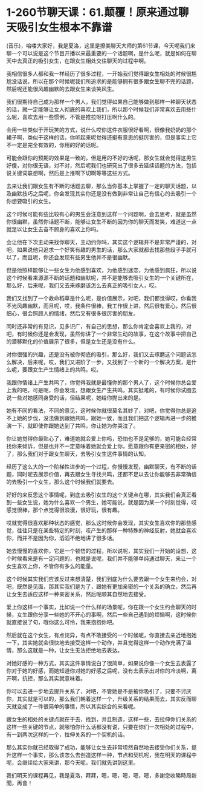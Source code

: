 # 1-260节聊天课：61.颠覆！原来通过聊天吸引女生根本不靠谱

(音乐)，哈喽大家好，我是夏洛，这里是撩美聊天大师的第61节课，今天呢我们来聊一个可以说是这个节目开播以来最重要的一个话题啊，是什么呢，就是如何在聊天中去真正的吸引女生，在跟女生相处交往聊天的过程中啊。

我相信很多人都和我一样经历了很多过程，一开始我们觉得跟女生相处的时候很尴尬没话说，所以在那个时候呢我们所追求的是能够拥有很多跟女生聊不完的话题，然后呢还能很风趣幽默的去跟女生来谈笑风生。

我们很期待自己成为那样一个男人，我们觉得如果自己能够做到那样一种聊天状态的话，就一定能够让女人彻底的喜欢上我们，所以那个时候我们非常喜欢去用些什么呢，喜欢去用一些惯例，不管是推拉呀打压啊什么的。

会用一些类似于开玩笑的方式，说什么哎你这件衣服很好看啊，很像我奶奶的那个裙子啊，类似于这样的话，你听起来呢觉得还挺有意思的挺厉害的，但是事实上它不一定是完全有效的，你用的好的话呢。

可能会跟你的预期的效果是一致的，但是用的不好的话呢，那女生就会觉得这男生好傻，对你很无语，对不对，然后呢我们也研究出了很多去延续话题的方法，包括说关键词联想啊，然后是上推啊下切啊等等这些方式。

去来让我们跟女生有不断的话题去聊，那么当你基本上掌握了一定的聊天话题，以及幽默技巧之后呢，你会发现其实你还是没有做到非常让自己有信心的去吸引一个你想要吸引的女生。

这个时候可能有些比较有心的男生会注意到这样一个问题啊，会去思考，就是虽然你很幽默，虽然你话题不断，能够让女生不断的因为你的聊天而发笑，难道这一点就足以让女生去奋不顾身的喜欢上你吗。

会让他在下次主动来找你聊天，主动约你吗，其实这个逻辑并不是非常严谨的，对吧，如果说他只追求一个好笑有趣的男生的话，那么大家就都去找那些段子手就可以了，而且呢，你还会发现有些男生他并不是很幽默。

但是他照样能够让一些女生为他感到喜欢，为他感到迷恋，为他感到疯狂，所以说这个时候看来源源不断的话题和幽默呢，并不是能够去吸引女生的一个关键所在，那么好，后来呢，我们又去来琢磨该怎么去真正的吸引女人，哎。

我们又找到了一个救命稻草是什么呢，是价值展示，对吧，我们都觉得哎，你看我不光风趣幽默，而且呢，哎，我条件很棒，我工作很上进，然后很有爱心，然后很细心，很会照顾人的情绪，然后又有很多很厉害的朋友。

同时还非常的有见识，见多识广，有自己的思想，那么你肯定会喜欢上我的，对吧，有时候你还是会发现，虽然你讲了一个非常生动的故事，在这个故事中把自己的潜移默化的价值展示了很多，但是女生还是没有什么。

对你很强的兴趣，还是没有被你彻底的吸引，那么好，我们又去琢磨这个问题该怎么解决，后来呢，哎，我们又进阶了一步，又找到了一个新的一个解决方案，是什么呢，要跟女生产生情绪上的共鸣，哎。

我跟你情绪上产生共鸣了，你觉得我就是最懂你的那个男人了，这个时候你总会爱上我的吧，可是呢，你会发现，想跟女生产生共鸣，其实挺难的，有时候你试图去说一些对她感同身受的话，但结果呢，她给你抛出来的是。

她有不同的看法，不同的意见，这时候你就很莫名其妙了，对吧，你觉得你总是追不上她的步伐，没法做到跟她共鸣，跟她一致，而且我们把这个逻辑再进一步的推演一下，就即使你跟她达到了共鸣，你让她为你哭泣了。

你让她觉得你最贴心了，难道她就会爱上你吗，恐怕也不是足够的，她可能会经常找你来倾诉，但是也并不一定意味着她就会爱上你，愿意跟你有更亲密的相处，好了，那么我们对于跟女生聊天，去吸引女生这件事情的认知。

经历了这么大的一个阶梯性进步的一个过程，你慢慢发现，幽默聊天，有不断的话题，同时呢去展示价值，再去跟女生寻找共鸣，还都不足以去让你能够去非常确信的去吸引一个女生，那么这个时候我们就要去。

好好的来反思这个事情呢，到底去吸引女生的这个关键点在哪，其实我们会真正看到一些女生说，她为什么喜欢一个男生，她可能说，就是因为某一个时刻觉得，哎感觉很棒，那个点觉得很浪漫，很好玩，很有趣。

哎就觉得很喜欢那种状态的感觉，那么这时候你会发现，其实女生喜欢你的那些感觉，往往只是在某些特定的时刻，哎产生的那样一种特殊的神经反射，她就会喜欢你，而并不是因为你，滔滔不绝地讲了很多话。

她去慢慢的喜欢你，它是一个顿悟的过程，所以说呢，其实我们一开始的设想，这个时候看来是有一定问题的，也就是说呢，我们并不能够单纯通过聊天，来让一个女生喜欢上你，不管你有多么的能量。

这个时候其实我们应该反过来想清楚，我们到底为什么要去跟一个女生来约会，对吧，既然是见面，那其实我们是为了，跟她有更加亲密的一个关系的确立，然后再让女生去适应这样一种亲密关系，然后呢顺其自然地去接受。

爱上你这样一个事实，比如说一个什么样的场景呢，你在跟一个女生约会聊天的时候，女生跟你分享一些她的不开心的事啊，然后一些自己遇到的烦恼啊，这时候你就直接说了句，哦你这么可怜，我来抱抱你吧。

然后就在这个女生，有点诧异，有点不敢接受的一个时候呢，你直接去亲近地抱她一下，其实她就会很快地去接受这样一个动作，并且觉得这样一个动作充满了温情，那么这就是一种，让女生无法拒绝地去表达。

对她好感的一种方式，其实这件事情说白了很简单，如果说你像一个女生去表露了你对于她的好感，而她知道你对她的好感之后呢，没有去表示出对你的冷淡啊，离开啊，抗拒，那么其实就意味着。

你可以去进一步地去提升关系了，对吧，不管她是不是被你吸引了，只要不讨厌你，其实就是可以的，那么我们朝着这样一个，升级关系的结果而去，其实反而聊天就变成了一件很简单的事情，所以其实综合的来看呢。

跟女生的相处的关键点就在于去，找到，并且制造，这样一些，去拉伸你们关系的这样一些关键的节点，就哪怕你什么话都没有说，只要在你们一次相处的过程中，有一到两次这样的一个，拉伸关系的一个契机的话。

那么其实你就已经取得了成功，能够让女生去非常坦然自然地去接受你们关系，提升这样一个事实，那么该怎么去创造这样一种，节点和契机呢，我在明天的课程中呢，会继续给大家来讲，那今天呢，我们就先讲到这里。

我们明天的课程再见，我是夏洛，拜拜，嗯，嗯，嗯，嗯，嗯，多謝您收睇時局新聞，再會！